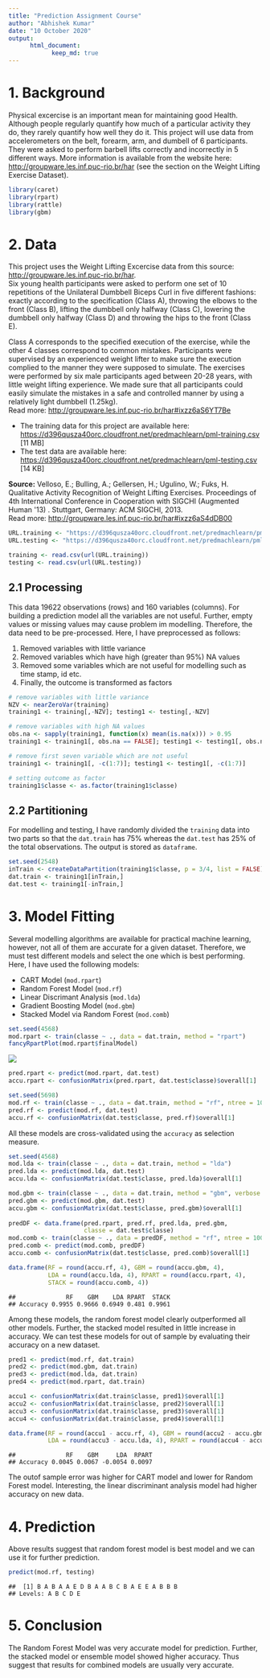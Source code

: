 ```yaml
---
title: "Prediction Assignment Course"
author: "Abhishek Kumar"
date: "10 October 2020"
output: 
      html_document:
            keep_md: true      
---
```


# 1. Background

Physical excercise is an important mean for maintaining good Health. Although
people regularly quantify how much of a particular activity they do, they rarely 
quantify how well they do it. This project will use data from accelerometers on 
the belt, forearm, arm, and dumbell of 6 participants. They were asked to perform 
barbell lifts correctly and incorrectly in 5 different ways. More information is 
available from the website here: http://groupware.les.inf.puc-rio.br/har (see the 
section on the Weight Lifting 
Exercise Dataset).


```r
library(caret)
library(rpart)
library(rattle)
library(gbm)
```


# 2. Data

This project uses the Weight Lifting Excercise data from this source:  
http://groupware.les.inf.puc-rio.br/har.  
Six young health participants were asked to perform one set of 10 repetitions of 
the Unilateral Dumbbell Biceps Curl in five different fashions: exactly according 
to the specification (Class A), throwing the elbows to the front (Class B), lifting 
the dumbbell only halfway (Class C), lowering the dumbbell only halfway (Class D) 
and throwing the hips to the front (Class E).

Class A corresponds to the specified execution of the exercise, while the 
other 4 classes correspond to common mistakes. Participants were supervised by 
an experienced weight lifter to make sure the execution complied to the manner 
they were supposed to simulate. The exercises were performed by six male participants 
aged between 20-28 years, with little weight lifting experience. We made sure 
that all participants could easily simulate the mistakes in a safe and controlled 
manner by using a relatively light dumbbell (1.25kg).  
Read more: http://groupware.les.inf.puc-rio.br/har#ixzz6aS6YT7Be

* The training data for this project are available here:  
https://d396qusza40orc.cloudfront.net/predmachlearn/pml-training.csv [11 MB]
* The test data are available here:  
https://d396qusza40orc.cloudfront.net/predmachlearn/pml-testing.csv [14 KB]

**Source:** Velloso, E.; Bulling, A.; Gellersen, H.; Ugulino, W.; Fuks, H. 
Qualitative Activity Recognition of Weight Lifting Exercises. Proceedings of 4th 
International Conference in Cooperation with SIGCHI (Augmented Human '13) . 
Stuttgart, Germany: ACM SIGCHI, 2013.  
Read more: http://groupware.les.inf.puc-rio.br/har#ixzz6aS4dDB00


```r
URL.training <- "https://d396qusza40orc.cloudfront.net/predmachlearn/pml-training.csv"
URL.testing <- "https://d396qusza40orc.cloudfront.net/predmachlearn/pml-testing.csv"

training <- read.csv(url(URL.training))
testing <- read.csv(url(URL.testing))
```


## 2.1 Processing

This data 19622 observations (rows) and 160 variables (columns). For building a
prediction model all the variables are not useful. Further, empty values or missing
values may cause problem im modelling. Therefore, the data need to be pre-processed.
Here, I have preprocessed as follows:
1. Removed variables with little variance
2. Removed variables which have high (greater than 95%) NA values 
3. Removed some variables which are not useful for modelling such as time stamp, 
id etc.
4. Finally, the outcome is transformed as factors


```r
# remove variables with little variance
NZV <- nearZeroVar(training)
training1 <- training[,-NZV]; testing1 <- testing[,-NZV] 

# remove variables with high NA values
obs.na <- sapply(training1, function(x) mean(is.na(x))) > 0.95
training1 <- training1[, obs.na == FALSE]; testing1 <- testing1[, obs.na == FALSE] 

# remove first seven variable which are not useful
training1 <- training1[, -c(1:7)]; testing1 <- testing1[, -c(1:7)] 

# setting outcome as factor
training1$classe <- as.factor(training1$classe)
```

## 2.2 Partitioning 

For modelling and testing, I have randomly divided the `training` data into two 
parts so that the `dat.train` has 75% whereas the `dat.test` has 25% of the total
observations. The output is stored as `dataframe`.


```r
set.seed(2548)
inTrain <- createDataPartition(training1$classe, p = 3/4, list = FALSE)
dat.train <- training1[inTrain,]
dat.test <- training1[-inTrain,]
```

# 3. Model Fitting

Several modelling algorithms are available for practical machine learning, however,
not all of them are accurate for a given dataset. Therefore, we must test different
models and select the one which is best performing. Here, I have used the following 
models:

* CART Model (`mod.rpart`)
* Random Forest Model (`mod.rf`)
* Linear Discrimant Analysis (`mod.lda`)
* Gradient Boosting Model (`mod.gbm`)
* Stacked Model via Random Forest (`mod.comb`)


```r
set.seed(4568)
mod.rpart <- train(classe ~ ., data = dat.train, method = "rpart")
fancyRpartPlot(mod.rpart$finalModel)
```

![](PML_Assignment_files/figure-html/4-Models1-1.png)<!-- -->

```r
pred.rpart <- predict(mod.rpart, dat.test)
accu.rpart <- confusionMatrix(pred.rpart, dat.test$classe)$overall[1]

set.seed(5698)
mod.rf <- train(classe ~ ., data = dat.train, method = "rf", ntree = 100)
pred.rf <- predict(mod.rf, dat.test)
accu.rf <- confusionMatrix(dat.test$classe, pred.rf)$overall[1]
```

All these models are cross-validated using the `accuracy` as selection measure.


```r
set.seed(4568)  
mod.lda <- train(classe ~ ., data = dat.train, method = "lda")
pred.lda <- predict(mod.lda, dat.test)
accu.lda <- confusionMatrix(dat.test$classe, pred.lda)$overall[1]

mod.gbm <- train(classe ~ ., data = dat.train, method = "gbm", verbose = FALSE)
pred.gbm <- predict(mod.gbm, dat.test)
accu.gbm <- confusionMatrix(dat.test$classe, pred.gbm)$overall[1]
 
predDF <- data.frame(pred.rpart, pred.rf, pred.lda, pred.gbm, 
                     classe = dat.test$classe)
mod.comb <- train(classe ~ ., data = predDF, method = "rf", ntree = 100)
pred.comb <- predict(mod.comb, predDF)
accu.comb <- confusionMatrix(dat.test$classe, pred.comb)$overall[1]

data.frame(RF = round(accu.rf, 4), GBM = round(accu.gbm, 4), 
           LDA = round(accu.lda, 4), RPART = round(accu.rpart, 4),
           STACK = round(accu.comb, 4))
```

```
##              RF    GBM    LDA RPART  STACK
## Accuracy 0.9955 0.9666 0.6949 0.481 0.9961
```

Among these models, the random forest model clearly outperformed all other models.
Further, the stacked model resulted in little increase in accuracy. 
We can test these models for out of sample by evaluating their accuracy on a new 
dataset.


```r
pred1 <- predict(mod.rf, dat.train)
pred2 <- predict(mod.gbm, dat.train)
pred3 <- predict(mod.lda, dat.train)
pred4 <- predict(mod.rpart, dat.train)

accu1 <- confusionMatrix(dat.train$classe, pred1)$overall[1]
accu2 <- confusionMatrix(dat.train$classe, pred2)$overall[1]
accu3 <- confusionMatrix(dat.train$classe, pred3)$overall[1]
accu4 <- confusionMatrix(dat.train$classe, pred4)$overall[1]

data.frame(RF = round(accu1 - accu.rf, 4), GBM = round(accu2 - accu.gbm, 4), 
           LDA = round(accu3 - accu.lda, 4), RPART = round(accu4 - accu.rpart, 4))
```

```
##              RF    GBM     LDA  RPART
## Accuracy 0.0045 0.0067 -0.0054 0.0097
```

The outof sample error was higher for CART model and lower for Random Forest model.
Interesting, the linear discriminant analysis model had higher accuracy on new data.

# 4. Prediction

Above results suggest that random forest model is best model and we can use it for 
further prediction.


```r
predict(mod.rf, testing)
```

```
##  [1] B A B A A E D B A A B C B A E E A B B B
## Levels: A B C D E
```

# 5. Conclusion

The Random Forest Model was very accurate model for prediction. Further, the 
stacked model or ensemble model showed higher accuracy. Thus suggest that results
for combined models are usually very accurate.
